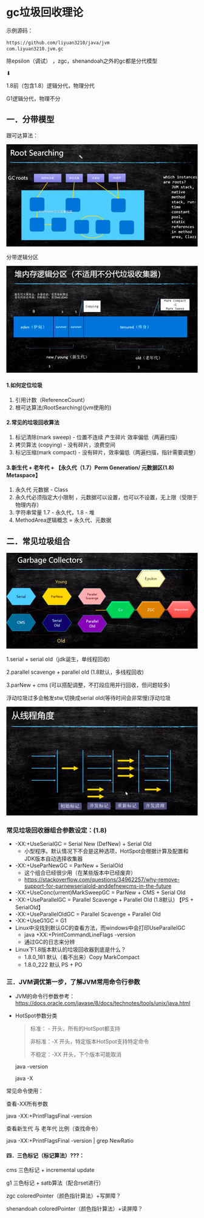 # gc垃圾回收理论



示例源码：

```
https://github.com/liyuan3210/java/jvm
com.liyuan3210.jvm.gc
```

除epsilon（调试） ，zgc，shenandoah之外的gc都是分代模型

⬇

1.8前（包含1.8）逻辑分代，物理分代

G1逻辑分代，物理不分

##  一．分带模型

跟可达算法：

![](img/jvm-root-searching.png)

分带逻辑分区

![](img/jvm-new-old.png)

#### 1.如何定位垃圾

1. 引用计数（ReferenceCount）
2. 根可达算法(RootSearching)(jvm使用的)

#### 2.常见的垃圾回收算法

1. 标记清除(mark sweep) - 位置不连续 产生碎片 效率偏低（两遍扫描）
2. 拷贝算法 (copying) - 没有碎片，浪费空间
3. 标记压缩(mark compact) - 没有碎片，效率偏低（两遍扫描，指针需要调整）

#### 3.新生代 + 老年代 + 【永久代（1.7）Perm Generation/ 元数据区(1.8) Metaspace】

1. 永久代 元数据 - Class
2. 永久代必须指定大小限制 ，元数据可以设置，也可以不设置，无上限（受限于物理内存）
3. 字符串常量 1.7 - 永久代，1.8 - 堆
4. MethodArea逻辑概念 = 永久代、元数据

## 二．常见垃圾组合

![](img/jvm-garbage-list.png)

1.serial + serial old（jdk诞生，单线程回收)

2.parallel scavenge + parallel old (1.8默认，多线程回收)

3.parNew + cms	(可以搭配调整，不打段应用并行回收，但问题较多)

浮动垃圾过多会触发stw,切换成serial old(等待时间会非常慢)浮动垃圾

![](img/jvm-cms-thread.png)

### 常见垃圾回收器组合参数设定：(1.8)

- -XX:+UseSerialGC = Serial New (DefNew) + Serial Old
  - 小型程序。默认情况下不会是这种选项，HotSpot会根据计算及配置和JDK版本自动选择收集器
- -XX:+UseParNewGC = ParNew + SerialOld
  - 这个组合已经很少用（在某些版本中已经废弃）
  - https://stackoverflow.com/questions/34962257/why-remove-support-for-parnewserialold-anddefnewcms-in-the-future
- -XX:+UseConc(urrent)MarkSweepGC = ParNew + CMS + Serial Old
- -XX:+UseParallelGC = Parallel Scavenge + Parallel Old (1.8默认) 【PS + SerialOld】
- -XX:+UseParallelOldGC = Parallel Scavenge + Parallel Old
- -XX:+UseG1GC = G1
- Linux中没找到默认GC的查看方法，而windows中会打印UseParallelGC 
  - java +XX:+PrintCommandLineFlags -version
  - 通过GC的日志来分辨
- Linux下1.8版本默认的垃圾回收器到底是什么？
  - 1.8.0_181 默认（看不出来）Copy MarkCompact
  - 1.8.0_222 默认 PS + PO



### 三．JVM调优第一步，了解JVM常用命令行参数

- JVM的命令行参数参考：https://docs.oracle.com/javase/8/docs/technotes/tools/unix/java.html

- HotSpot参数分类

  > 标准： - 开头，所有的HotSpot都支持
  >
  > 非标准：-X 开头，特定版本HotSpot支持特定命令
  >
  > 不稳定：-XX 开头，下个版本可能取消

  java -version

  java -X

常见命令使用：

查看-XX所有参数

java -XX:+PrintFlagsFinal -version

查看新生代 与 老年代 比例（查找命令）

java -XX:+PrintFlagsFinal -version | grep NewRatio



#### 四．三色标记（标记算法）???：

cms		三色标记	+	incremental update

g1			三色标记  + satb算法（配合rset进行）

zgc				coloredPointer（颜色指针算法）+写屏障？

shenandoah	coloredPointer（颜色指针算法）+读屏障？

